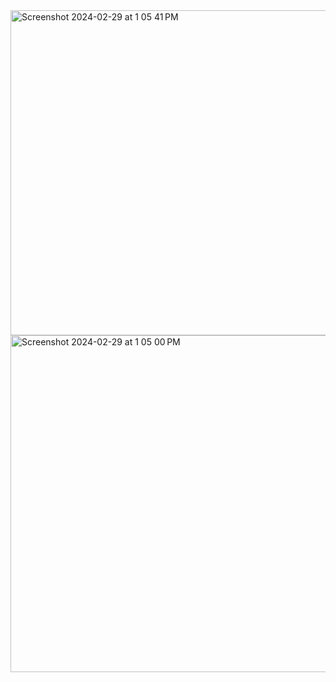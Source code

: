<img width="520" alt="Screenshot 2024-02-29 at 1 05 41 PM" src="https://github.com/pranav618/caseStudy2/assets/38262249/5e9528c4-90ff-4c6f-99dc-e9797b7c6057">
<img width="539" alt="Screenshot 2024-02-29 at 1 05 00 PM" src="https://github.com/pranav618/caseStudy2/assets/38262249/4037cb15-71cc-45ba-8c98-15e1886a8ac0">
